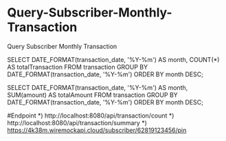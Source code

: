 # Query-Subscriber-Monthly-Transaction
Query Subscriber Monthly Transaction

SELECT DATE_FORMAT(transaction_date, '%Y-%m') AS month, COUNT(*) AS totalTransaction 
FROM transaction GROUP BY DATE_FORMAT(transaction_date, '%Y-%m') 
ORDER BY month DESC;

SELECT DATE_FORMAT(transaction_date, '%Y-%m') AS month, SUM(amount) AS totalAmount
FROM transaction GROUP BY DATE_FORMAT(transaction_date, '%Y-%m')
ORDER BY month DESC;

#Endpoint
*) http://localhost:8080/api/transaction/count
*) http://localhost:8080/api/transaction/summary
*) https://4k38m.wiremockapi.cloud/subscriber/62819123456/pin
